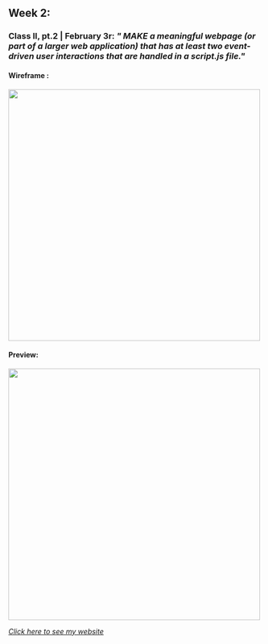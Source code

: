## Week 2:

### Class II, pt.2 | February 3r: _" MAKE a meaningful webpage (or part of a larger web application) that has at least two event-driven user interactions that are handled in a script.js file."_

#### Wireframe :

<img src="wireframe.png" height ="500" />


#### Preview: 

<img src="screenshot.png" height ="500" />

[_Click here to see my website_](https://andresugartechea.github.io/ConnectionsLab/homework/week11/Andres_threeJS/)


